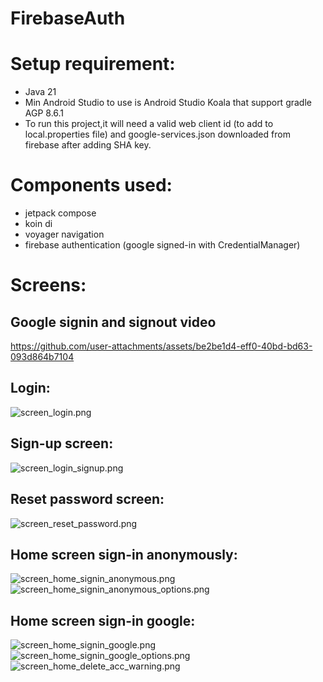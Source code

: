 # FirebaseAuth

# Setup requirement:
- Java 21
- Min Android Studio to use is Android Studio Koala that support gradle AGP 8.6.1
- To run this project,it will need a valid web client id (to add to local.properties file) and google-services.json downloaded from firebase after adding SHA key.


# Components used:
- jetpack compose
- koin di
- voyager navigation
- firebase authentication (google signed-in with CredentialManager)


# Screens:


## Google signin and signout video
https://github.com/user-attachments/assets/be2be1d4-eff0-40bd-bd63-093d864b7104


## Login: 
![screen_login.png](readme_assets%2Fscreen_login.png)


## Sign-up screen:
![screen_login_signup.png](readme_assets%2Fscreen_login_signup.png)


## Reset password screen:
![screen_reset_password.png](readme_assets%2Fscreen_reset_password.png)


## Home screen sign-in anonymously:
![screen_home_signin_anonymous.png](readme_assets%2Fscreen_home_signin_anonymous.png)
![screen_home_signin_anonymous_options.png](readme_assets%2Fscreen_home_signin_anonymous_options.png)


## Home screen sign-in google:
![screen_home_signin_google.png](readme_assets%2Fscreen_home_signin_google.png)
![screen_home_signin_google_options.png](readme_assets%2Fscreen_home_signin_google_options.png)
![screen_home_delete_acc_warning.png](readme_assets%2Fscreen_home_delete_acc_warning.png)
